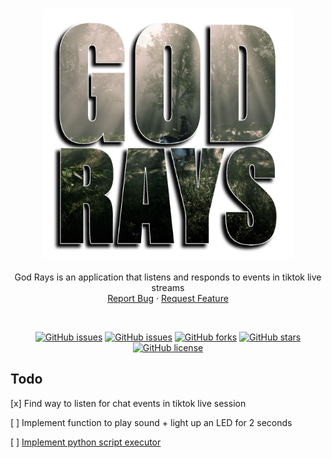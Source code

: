 <br />
<p align="center">
  <a href="https://github.com/bocodes/God-Rays">
    <div align="center" style="font-size: 30px"><img src="public/images/logo.png" height="400px" /></div>
  </a>

  <p align="center">
    God Rays is an application that listens and responds to events in tiktok live streams
    <br />
    <a href="https://github.com/bocodes/God-Rays/issues">Report Bug</a>
    ·
    <a href="https://github.com/bocodes/God-Rays/issues">Request Feature</a>
  </p>
</p>
<br>

<div style="text-align: center">

<!-- https://github.com/waldo-vision/waldo.desktop.app/graphs/contributors -->
[![GitHub issues](https://img.shields.io/github/contributors/bocodes/God-Rays?style=flat-square)](https://github.com/bocodes/God-Rays/graphs/contributers)
[![GitHub issues](https://img.shields.io/github/issues/bocodes/God-Rays?style=flat-square)](https://github.com/bocodes/God-Rays/issues)
[![GitHub forks](https://img.shields.io/github/forks/bocodes/God-Rays?style=flat-square)](https://github.com/bocodes/God-Rays/network)
[![GitHub stars](https://img.shields.io/github/stars/bocodes/God-Rays?style=flat-square)](https://github.com/bocodes/God-Rays/stargazers)
[![GitHub license](https://img.shields.io/github/license/bocodes/God-Rays?style=flat-square)](https://github.com/bocodes/God-Rays)

</div>



## Todo
[x] Find way to listen for chat events in tiktok live session

[ ] Implement function to play sound + light up an LED for 2 seconds

[ ] [Implement python script executor](https://stackoverflow.com/a/23452742/10082088)
